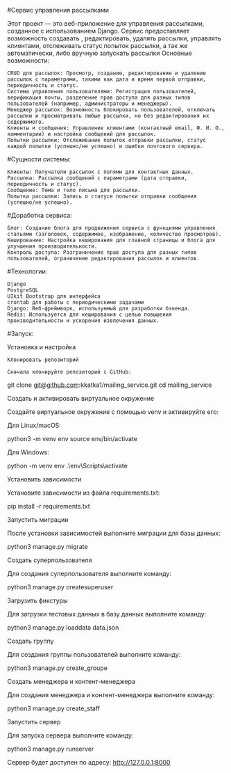 #Сервис управления рассылками

Этот проект — это веб-приложение для управления рассылками, созданное с использованием Django. Сервис предоставляет возможность создавать , редактировать, удалять рассылки, управлять клиентами, отслеживать статус попыток рассылки, а так же автоматически, либо вручную запускать рассылки
Основные возможности:

    CRUD для рассылок: Просмотр, создание, редактирование и удаление рассылок с параметрами, такими как дата и время первой отправки, периодичность и статус.
    Система управления пользователями: Регистрация пользователей, верификация почты, разделение прав доступа для разных типов пользователей (например, администраторы и менеджеры).
    Менеджер рассылок: Возможность блокировать пользователей, отключать рассылки и просматривать любые рассылки, но без редактирования их содержимого.
    Клиенты и сообщения: Управление клиентами (контактный email, Ф. И. О., комментарии) и настройка сообщений для рассылок.
    Попытки рассылки: Отслеживание попыток отправки рассылки, статус каждой попытки (успешно/не успешно) и ошибки почтового сервера.

#Сущности системы:

    Клиенты: Получатели рассылок с полями для контактных данных.
    Рассылка: Рассылка сообщений с параметрами (дата отправки, периодичность и статус).
    Сообщение: Тема и тело письма для рассылки.
    Попытка рассылки: Запись о статусе попытки отправки сообщения (успешно/не успешно).

#Доработка сервиса:

    Блог: Создание блога для продвижения сервиса с функциями управления статьями (заголовок, содержимое, изображение, количество просмотров).
    Кеширование: Настройка кеширования для главной страницы и блога для улучшения производительности.
    Контроль доступа: Разграничение прав доступа для разных типов пользователей, ограничение редактирования рассылок и клиентов.

#Технологии:

    Django 
    PostgreSQL
    UIkit Bootstrap для интерфейса
    crontab для работы с периодическими задачами
    Django: Веб-фреймворк, используемый для разработки бэкенда.
    Redis: Используется для кеширования с целью повышения производительности и ускорения извлечения данных.


#Запуск:

Установка и настройка

    Клонировать репозиторий

    Сначала клонируйте репозиторий с GitHub:

git clone git@github.com:kkatka1/mailing_service.git
cd mailing_service

Создать и активировать виртуальное окружение

Создайте виртуальное окружение с помощью venv и активируйте его:

Для Linux/macOS:

python3 -m venv env
source env/bin/activate

Для Windows:

python -m venv env
.\env\Scripts\activate

Установить зависимости

Установите зависимости из файла requirements.txt:

pip install -r requirements.txt

Запустить миграции

После установки зависимостей выполните миграции для базы данных:

python3 manage.py migrate

Создать суперпользователя

Для создания суперпользователя выполните команду:

python3 manage.py createsuperuser

Загрузить фикстуры

Для загрузки тестовых данных в базу данных выполните команду:

python3 manage.py loaddata data.json

Создать группу

Для создания группы пользователей выполните команду:

python3 manage.py create_groupe

Создать менеджера и контент-менеджера

Для создания менеджера и контент-менеджера выполните команду:

python3 manage.py create_staff

Запустить сервер

Для запуска сервера выполните команду:

python3 manage.py runserver

Сервер будет доступен по адресу: http://127.0.0.1:8000
